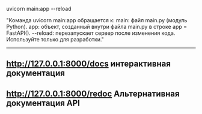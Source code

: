 uvicorn main:app --reload

"Команда uvicorn main:app обращается к:
main: файл main.py (модуль Python).
app: объект, созданный внутри файла main.py в строке app = FastAPI().
--reload: перезапускает сервер после изменения кода. Используйте только для разработки."

-------------------------
http://127.0.0.1:8000/docs интерактивная документация 
-------------------------
http://127.0.0.1:8000/redoc Альтернативная документация API
-------------------------

